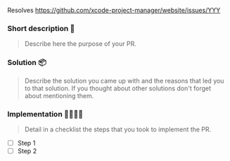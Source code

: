 Resolves https://github.com/xcode-project-manager/website/issues/YYY

### Short description 📝

> Describe here the purpose of your PR.

### Solution 📦

> Describe the solution you came up with and the reasons that led you to that solution. If you thought about other solutions don't forget about mentioning them.

### Implementation 👩‍💻👨‍💻

> Detail in a checklist the steps that you took to implement the PR.

* [ ] Step 1
* [ ] Step 2
